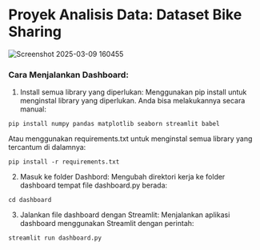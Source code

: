 # Proyek Analisis Data: Dataset Bike Sharing

![Screenshot 2025-03-09 160455](https://github.com/user-attachments/assets/2b69a715-1f40-4ccc-926e-be24bd1e7aa4)

### Cara Menjalankan Dashboard:

1. Install semua library yang diperlukan: Menggunakan pip install untuk menginstal library yang diperlukan. Anda bisa melakukannya secara manual:
```
pip install numpy pandas matplotlib seaborn streamlit babel
```
Atau menggunakan requirements.txt untuk menginstal semua library yang tercantum di dalamnya:
```
pip install -r requirements.txt
```
2. Masuk ke folder Dashbord: Mengubah direktori kerja ke folder dashboard tempat file dashboard.py berada:
```
cd dashboard
```
3. Jalankan file dashboard dengan Streamlit: Menjalankan aplikasi dashboard menggunakan Streamlit dengan perintah:
```
streamlit run dashboard.py
```
